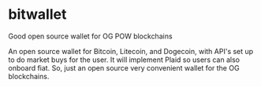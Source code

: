 # bitwallet

Good open source wallet for OG POW blockchains

An open source wallet for Bitcoin, Litecoin, and Dogecoin, with API's set up to do market buys for the user. It will implement Plaid so users can also onboard fiat. So, just an open source very convenient wallet for the OG blockchains.
